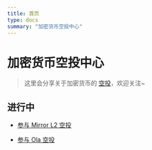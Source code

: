 ```yaml
---
title: 首页
type: docs
summary: "加密货币空投中心"
---
```


# 加密货币空投中心

> 这里会分享关于加密货币的 [空投](https://zh.wikipedia.org/wiki/空投_(区块链))，欢迎关注~

## 进行中

- [参与 Mirror L2 空投](/docs/mirrorl2/)

- [参与 Ola 空投](docs/ola/)
